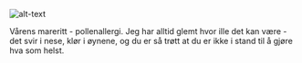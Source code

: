 ![alt-text](/Jeg%20er%20allergisk%20mot%20å%20hente%20resept//bilde1.png)

Vårens mareritt - pollenallergi. Jeg har alltid glemt hvor ille det kan være - det svir i nese, klør i øynene, og du er så trøtt at du er ikke i stand til å gjøre hva som helst. 

